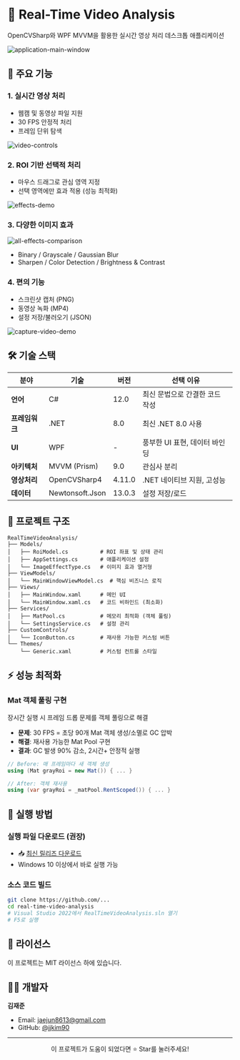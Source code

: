 # 🎥 Real-Time Video Analysis

OpenCVSharp와 WPF MVVM을 활용한 실시간 영상 처리 데스크톱 애플리케이션

![application-main-window](https://github.com/user-attachments/assets/a5450378-f833-40b0-bfd6-b69c5562a98f)

## 🌟 주요 기능

### 1. 실시간 영상 처리
- 웹캠 및 동영상 파일 지원
- 30 FPS 안정적 처리
- 프레임 단위 탐색

![video-controls](https://github.com/user-attachments/assets/f81abee7-820f-4e18-bb1b-7031bd06fa5c)


### 2. ROI 기반 선택적 처리
- 마우스 드래그로 관심 영역 지정
- 선택 영역에만 효과 적용 (성능 최적화)

![effects-demo](https://github.com/user-attachments/assets/0b588240-21cb-4524-b757-4ced971720e9)

### 3. 다양한 이미지 효과
![all-effects-comparison](https://github.com/user-attachments/assets/5d227994-4886-4fe9-9b90-22ee9d4db0ae)

- Binary / Grayscale / Gaussian Blur
- Sharpen / Color Detection / Brightness & Contrast

### 4. 편의 기능
- 스크린샷 캡처 (PNG)
- 동영상 녹화 (MP4)
- 설정 저장/불러오기 (JSON)

![capture-video-demo](https://github.com/user-attachments/assets/f1676e5f-5c42-4e9a-be30-6d182312f5cc)


## 🛠️ 기술 스택

| 분야 | 기술 | 버전 | 선택 이유 |
|------|------|------|-----------|
| **언어** | C# | 12.0 | 최신 문법으로 간결한 코드 작성 |
| **프레임워크** | .NET | 8.0 | 최신 .NET 8.0 사용 |
| **UI** | WPF | - | 풍부한 UI 표현, 데이터 바인딩 |
| **아키텍처** | MVVM (Prism) | 9.0 | 관심사 분리 |
| **영상처리** | OpenCVSharp4 | 4.11.0 | .NET 네이티브 지원, 고성능 |
| **데이터** | Newtonsoft.Json | 13.0.3 | 설정 저장/로드 |

## 📁 프로젝트 구조

```
RealTimeVideoAnalysis/
├── Models/
│   ├── RoiModel.cs          # ROI 좌표 및 상태 관리
│   ├── AppSettings.cs       # 애플리케이션 설정
│   └── ImageEffectType.cs   # 이미지 효과 열거형
├── ViewModels/
│   └── MainWindowViewModel.cs  # 핵심 비즈니스 로직
├── Views/
│   ├── MainWindow.xaml      # 메인 UI
│   └── MainWindow.xaml.cs   # 코드 비하인드 (최소화)
├── Services/
│   ├── MatPool.cs           # 메모리 최적화 (객체 풀링)
│   └── SettingsService.cs   # 설정 관리
├── CustomControls/
│   └── IconButton.cs        # 재사용 가능한 커스텀 버튼
└── Themes/
    └── Generic.xaml         # 커스텀 컨트롤 스타일
```

## ⚡ 성능 최적화

### Mat 객체 풀링 구현
장시간 실행 시 프레임 드롭 문제를 객체 풀링으로 해결
- **문제**: 30 FPS = 초당 90개 Mat 객체 생성/소멸로 GC 압박
- **해결**: 재사용 가능한 Mat Pool 구현
- **결과**: GC 발생 90% 감소, 2시간+ 안정적 실행

```csharp
// Before: 매 프레임마다 새 객체 생성
using (Mat grayRoi = new Mat()) { ... }

// After: 객체 재사용
using (var grayRoi = _matPool.RentScoped()) { ... }
```

## 🚀 실행 방법

### 실행 파일 다운로드 (권장)
- 📥 [최신 릴리즈 다운로드](https://github.com/...)
- Windows 10 이상에서 바로 실행 가능

### 소스 코드 빌드
```bash
git clone https://github.com/...
cd real-time-video-analysis
# Visual Studio 2022에서 RealTimeVideoAnalysis.sln 열기
# F5로 실행
```

## 📝 라이선스

이 프로젝트는 MIT 라이선스 하에 있습니다.

## 👨‍💻 개발자

**김재준**
- Email: jaejun8613@gmail.com
- GitHub: [@jjkim90](https://github.com/jjkim90)

---

<p align="center">
  이 프로젝트가 도움이 되었다면 ⭐️ Star를 눌러주세요!
</p>
